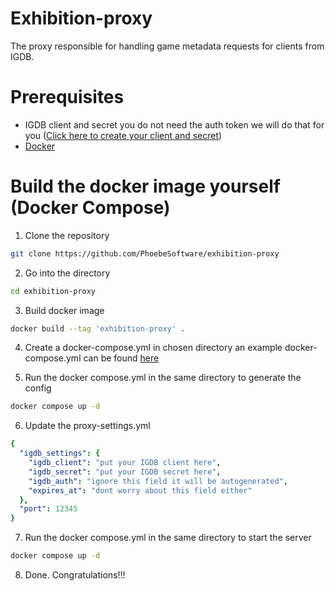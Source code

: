# Exhibition-proxy
The proxy responsible for handling game metadata requests for clients from IGDB.

# Prerequisites
- IGDB client and secret you do not need the auth token we will do that for you ([Click here to create your client and secret](https://api-docs.igdb.com/#getting-started))
- [Docker](https://www.docker.com/)

# Build the docker image yourself (Docker Compose)

1. Clone the repository
```bash
git clone https://github.com/PhoebeSoftware/exhibition-proxy
```

2. Go into the directory
```bash
cd exhibition-proxy
```
3. Build docker image
```bash
docker build --tag 'exhibition-proxy' .
```
4. Create a docker-compose.yml in chosen directory an example docker-compose.yml can be found [here](https://github.com/PhoebeSoftware/exhibition-proxy/blob/main/docker-compose.yml)

5. Run the docker compose.yml in the same directory to generate the config
```bash
docker compose up -d
```
6. Update the proxy-settings.yml
```yaml
{
  "igdb_settings": {
    "igdb_client": "put your IGDB client here",
    "igdb_secret": "put your IGDB secret here",
    "igdb_auth": "ignore this field it will be autogenerated",
    "expires_at": "dont worry about this field either"
  },
  "port": 12345
}
```
7. Run the docker compose.yml in the same directory to start the server
```bash
docker compose up -d
```
8. Done. Congratulations!!!
# 